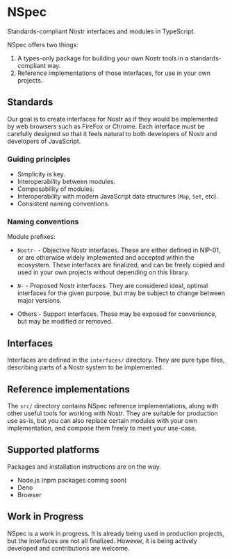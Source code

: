 # NSpec

Standards-compliant Nostr interfaces and modules in TypeScript.

NSpec offers two things:

1. A types-only package for building your own Nostr tools in a standards-compliant way.
2. Reference implementations of those interfaces, for use in your own projects.

## Standards

Our goal is to create interfaces for Nostr as if they would be implemented by web browsers such as FireFox or Chrome. Each interface must be carefully designed so that it feels natural to both developers of Nostr and developers of JavaScript.

### Guiding principles

- Simplicity is key.
- Interoperability between modules.
- Composability of modules.
- Interoperability with modern JavaScript data structures (`Map`, `Set`, etc).
- Consistent naming conventions.

### Naming conventions

Module prefixes:

- `Nostr-` - Objective Nostr interfaces. These are either defined in NIP-01, or are otherwise widely implemented and accepted within the ecosystem. These interfaces are finalized, and can be freely copied and used in your own projects without depending on this library.

- `N-` - Proposed Nostr interfaces. They are considered ideal, optimal interfaces for the given purpose, but may be subject to change between major versions.

- Others - Support interfaces. These may be exposed for convenience, but may be modified or removed.

## Interfaces

Interfaces are defined in the `interfaces/` directory. They are pure type files, describing parts of a Nostr system to be implemented.

## Reference implementations

The `src/` directory contains NSpec reference implementations, along with other useful tools for working with Nostr. They are suitable for production use as-is, but you can also replace certain modules with your own implementation, and compose them freely to meet your use-case.

## Supported platforms

Packages and installation instructions are on the way.

- Node.js (npm packages coming soon)
- Deno
- Browser

## Work in Progress

NSpec is a work in progress. It is already being used in production projects, but the interfaces are not all finalized. However, it is being actively developed and contributions are welcome.
